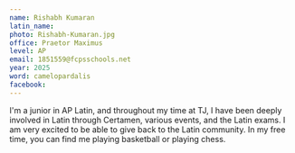 ```yaml
---
name: Rishabh Kumaran
latin_name: 
photo: Rishabh-Kumaran.jpg
office: Praetor Maximus
level: AP 
email: 1851559@fcpsschools.net 
year: 2025
word: camelopardalis
facebook: 
---
```


I'm a junior in AP Latin, and throughout my time at TJ, I have been deeply involved in Latin through Certamen, various events, and the Latin exams. I am very excited to be able to give back to the Latin community. In my free time, you can find me playing basketball or playing chess.
